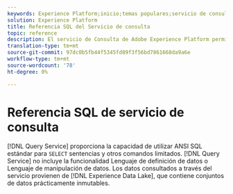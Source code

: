 ```yaml
---
keywords: Experience Platform;inicio;temas populares;servicio de consulta;servicio de Consulta;sql;referencia sql;
solution: Experience Platform
title: Referencia SQL del Servicio de consulta
topic: reference
description: El servicio de Consulta de Adobe Experience Platform permite utilizar ANSI SQL estándar para sentencias SELECT y otros comandos limitados.
translation-type: tm+mt
source-git-commit: 97dc0b5fb44f5345fd89f3f56bd7861668da9a6e
workflow-type: tm+mt
source-wordcount: '78'
ht-degree: 0%

---
```



# Referencia SQL de servicio de consulta

[!DNL Query Service] proporciona la capacidad de utilizar ANSI SQL estándar para  `SELECT` sentencias y otros comandos limitados. [!DNL Query Service] no incluye la funcionalidad Lenguaje de definición de datos o Lenguaje de manipulación de datos. Los datos consultados a través del servicio provienen de [!DNL Experience Data Lake], que contiene conjuntos de datos prácticamente inmutables.
